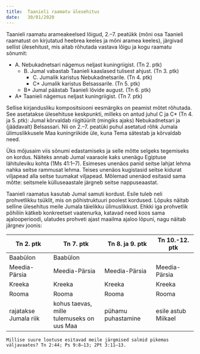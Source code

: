 ```yaml
---
title:  Taanieli raamatu ülesehitus
date:   30/01/2020
---
```


Taanieli raamatu arameakeelsed lõigud, 2.–7. peatükk (mõni osa Taanieli raamatust on kirjutatud heebrea keeles ja mõni aramea keeles), järgivad sellist ülesehitust, mis aitab rõhutada vastava lõigu ja kogu raamatu sõnumit:

- A. Nebukadnetsari nägemus neljast kuningriigist. (Tn 2. ptk)
    - B. Jumal vabastab Taanieli kaaslased tulisest ahjust. (Tn 3. ptk)
        - C. Jumalik karistus Nebukadnetsarile. (Tn 4. ptk)
        - C* Jumalik karistus Belsassarile. (Tn 5. ptk)
    - B* Jumal päästab Taanieli lõvide august. (Tn 6. ptk)
- A* Taanieli nägemus neljast kuningriigist. (Tn 7. ptk)

Sellise kirjandusliku kompositsiooni eesmärgiks on peamist mõtet rõhutada. See asetatakse ülesehituse keskpunkti, milleks on antud juhul C ja C* (Tn 4. ja 5. ptk): Jumal kõrvaldab riigitüürilt (mingiks ajaks) Nebukadnetsari ja (jäädavalt) Belsassari. Nii on 2.–7. peatüki puhul asetatud rõhk Jumala ülimuslikkusele Maa kuningriikide üle, kuna Tema sätestab ja kõrvaldab need.

Üks mõjusaim viis sõnumi edastamiseks ja selle mõtte selgeks tegemiseks on kordus. Näiteks annab Jumal vaaraole kaks unenägu Egiptuse lähituleviku kohta (1Ms 41:1–7). Esimeses unenäos panid seitse lahjat lehma nahka seitse rammusat lehma. Teises unenäos kugistasid seitse kidurat viljapead alla seitse tuumakat viljapead. Mõlemad unenäod esitasid sama mõtte: seitsmele külluseaastale järgneb seitse nappuseaastat.

Taanieli raamatus kasutab Jumal samuti kordust. Esile tuleb neli prohvetlikku tsüklit, mis on põhistruktuuri poolest kordused. Lõpuks näitab selline ülesehitus meile Jumala täielikku ülimuslikkust. Ehkki iga prohvetlik põhiliin kätkeb konkreetset vaatenurka, katavad need koos sama ajalooperioodi, ulatudes prohveti ajast maailma ajaloo lõpuni, nagu näitab järgnev joonis:

| Tn 2. ptk | Tn 7. ptk | Tn 8. ja 9. ptk | Tn 10.-12. ptk |
|-----------|-----------|-----------------|----------------|
| Baabülon  | Baabülon  |                 |                |
| Meedia-Pärsia | Meedia-Pärsia | Meedia-Pärsia | Meedia-Pärsia |
| Kreeka    | Kreeka    | Kreeka          | Kreeka         |
| Rooma     | Rooma     | Rooma           | Rooma          |
| rajatakse Jumala riik | kohus taevas, mille<br />tulemuseks on uus Maa | pühamu puhastamine | esile astub Miikael |

`Millise suure lootuse esitavad meile järgmised salmid pikemas väljavaates? Tn 2:44; Ps 9:8–13; 2Pt 3:11–13.`
